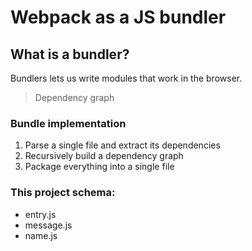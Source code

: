 # Webpack as a JS bundler

## What is a bundler?

Bundlers lets us write modules that work in the browser.

> Dependency graph

### Bundle implementation

1. Parse a single file and extract its dependencies
2. Recursively build a dependency graph
3. Package everything into a single file

### This project schema:

- entry.js
- message.js
- name.js
